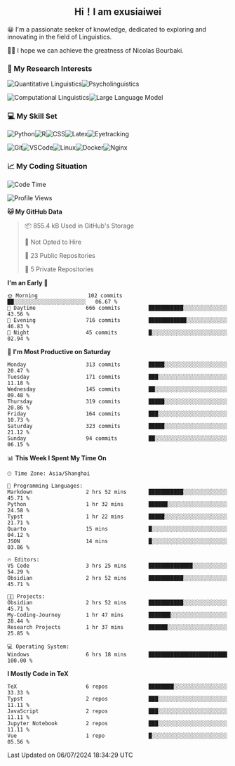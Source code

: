   

## <div align="center">Hi！I am exusiaiwei</div>  

😀 I'm a passionate seeker of knowledge, dedicated to exploring and innovating in the field of Linguistics.

🙋‍♂️ I hope we can achieve the greatness of Nicolas Bourbaki.

### 🔬 My Research Interests  

![Quantitative Linguistics](https://img.shields.io/badge/Quantitative%20Linguistics-%230072CC.svg?&style=for-the-badge&logo=appveyor&logoColor=white)![Psycholinguistics](https://img.shields.io/badge/Psycholinguistics-%2301a3a1.svg?&style=for-the-badge&logo=AWS%20Amplify&logoColor=white)

![Computational Linguistics](https://img.shields.io/badge/Computational%20Linguistics-%231877F2.svg?&style=for-the-badge&logo=Markdown&logoColor=white)![Large Language Model](https://img.shields.io/badge/Large%20Language%20Model-%23F76300.svg?&style=for-the-badge&logo=Android&logoColor=white)

### 💻 My Skill Set

![Python](https://img.shields.io/badge/Python-%2314354C.svg?style=for-the-badge&logo=python&logoColor=white&color=2AB3E3)![R](https://img.shields.io/badge/-R-276DC3?style=for-the-badge&logo=r&logoColor=white)![CSS](https://img.shields.io/badge/-CSS-1572B6?style=for-the-badge&logo=css3&logoColor=white)![Latex](https://img.shields.io/badge/-Latex-008080?style=for-the-badge&logo=latex&logoColor=white)![Eyetracking](https://img.shields.io/badge/Eyetracking-%230078D6?style=for-the-badge&logo=SearXNG&logoColor=#3050FF)

![Git](https://img.shields.io/badge/-Git-F05032?style=for-the-badge&logo=git&logoColor=white)![VSCode](https://img.shields.io/badge/-VSCode-007ACC?style=for-the-badge&logo=visual-studio-code&logoColor=white)![Linux](https://img.shields.io/badge/-Linux-FCC624?style=for-the-badge&logo=linux&logoColor=black)![Docker](https://img.shields.io/badge/-Docker-2496ED?style=for-the-badge&logo=docker&logoColor=white)![Nginx](https://img.shields.io/badge/-Nginx-009639?style=for-the-badge&logo=nginx&logoColor=white)

### 📈 My Coding Situation

<!--START_SECTION:waka-->
![Code Time](http://img.shields.io/badge/Code%20Time-203%20hrs%2027%20mins-blue)

![Profile Views](http://img.shields.io/badge/Profile%20Views-0-blue)

**🐱 My GitHub Data** 

> 📦 855.4 kB Used in GitHub's Storage 
 > 
> 🚫 Not Opted to Hire
 > 
> 📜 23 Public Repositories 
 > 
> 🔑 5 Private Repositories 
 > 
**I'm an Early 🐤** 

```text
🌞 Morning                102 commits         ██░░░░░░░░░░░░░░░░░░░░░░░   06.67 % 
🌆 Daytime                666 commits         ███████████░░░░░░░░░░░░░░   43.56 % 
🌃 Evening                716 commits         ████████████░░░░░░░░░░░░░   46.83 % 
🌙 Night                  45 commits          █░░░░░░░░░░░░░░░░░░░░░░░░   02.94 % 
```
📅 **I'm Most Productive on Saturday** 

```text
Monday                   313 commits         █████░░░░░░░░░░░░░░░░░░░░   20.47 % 
Tuesday                  171 commits         ███░░░░░░░░░░░░░░░░░░░░░░   11.18 % 
Wednesday                145 commits         ██░░░░░░░░░░░░░░░░░░░░░░░   09.48 % 
Thursday                 319 commits         █████░░░░░░░░░░░░░░░░░░░░   20.86 % 
Friday                   164 commits         ███░░░░░░░░░░░░░░░░░░░░░░   10.73 % 
Saturday                 323 commits         █████░░░░░░░░░░░░░░░░░░░░   21.12 % 
Sunday                   94 commits          ██░░░░░░░░░░░░░░░░░░░░░░░   06.15 % 
```


📊 **This Week I Spent My Time On** 

```text
🕑︎ Time Zone: Asia/Shanghai

💬 Programming Languages: 
Markdown                 2 hrs 52 mins       ███████████░░░░░░░░░░░░░░   45.71 % 
Python                   1 hr 32 mins        ██████░░░░░░░░░░░░░░░░░░░   24.58 % 
Typst                    1 hr 22 mins        █████░░░░░░░░░░░░░░░░░░░░   21.71 % 
Quarto                   15 mins             █░░░░░░░░░░░░░░░░░░░░░░░░   04.12 % 
JSON                     14 mins             █░░░░░░░░░░░░░░░░░░░░░░░░   03.86 % 

🔥 Editors: 
VS Code                  3 hrs 25 mins       ██████████████░░░░░░░░░░░   54.29 % 
Obsidian                 2 hrs 52 mins       ███████████░░░░░░░░░░░░░░   45.71 % 

🐱‍💻 Projects: 
Obsidian                 2 hrs 52 mins       ███████████░░░░░░░░░░░░░░   45.71 % 
My-Coding-Journey        1 hr 47 mins        ███████░░░░░░░░░░░░░░░░░░   28.44 % 
Research Projects        1 hr 37 mins        ██████░░░░░░░░░░░░░░░░░░░   25.85 % 

💻 Operating System: 
Windows                  6 hrs 18 mins       █████████████████████████   100.00 % 
```

**I Mostly Code in TeX** 

```text
TeX                      6 repos             ████████░░░░░░░░░░░░░░░░░   33.33 % 
Typst                    2 repos             ███░░░░░░░░░░░░░░░░░░░░░░   11.11 % 
JavaScript               2 repos             ███░░░░░░░░░░░░░░░░░░░░░░   11.11 % 
Jupyter Notebook         2 repos             ███░░░░░░░░░░░░░░░░░░░░░░   11.11 % 
Vue                      1 repo              █░░░░░░░░░░░░░░░░░░░░░░░░   05.56 % 
```




 Last Updated on 06/07/2024 18:34:29 UTC
<!--END_SECTION:waka-->
